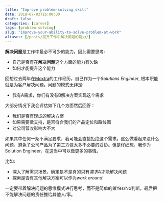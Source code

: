 ```yaml
---
title: "Improve problem-solving skill"
date: 2018-07-03T16:00:00
draft: false
categories: [career]
tags: [problem-solving]
slug: "improve-your-ability-to-solve-problem-at-work"
aliases: [/posts/提升工作中解决问题的能力/]
---
```


**解决问题**是工作中最必不可少的能力，因此需要思考:

- 自己是否有在**解决问题**这个方面的能力有欠缺
- 如何才能提升这个能力

<!--more-->

回想过去两年在[Moxtra](https://www.moxtra.com)的工作经历，自己作为一个*Solutions Engineer*, 根本职能就是为客户解决问题。问题的模式无非是:

- 我有A需求，你们有没有B解决方案实现这个需求

大部分情况下我会评估如下几个方面然后回答：

- 我们是否有现成的解决方案
- 如果需要做支持，是否符合我们的产品定位和路线图
- 对公司营收影响大不大

如果其中任何一条不满足要求，我可能会直接拒绝这个需求。这么做看起来没什么问题，避免了公司产品为了第三方做太多不必要的妥协。但是仔细想，我作为Solution Engineer，在这当中可以做更多的事情。

比如:

- 深入了解需求场景，确定是不是真的只有*需求A*才能解决问题
- 探索是否有其他解决方案可以作为*work around*

一定要带着解决问题的思维模式进行思考，而不是简单的做Yes/No判断，最后把不能解决问题的责任推给其他人/事。